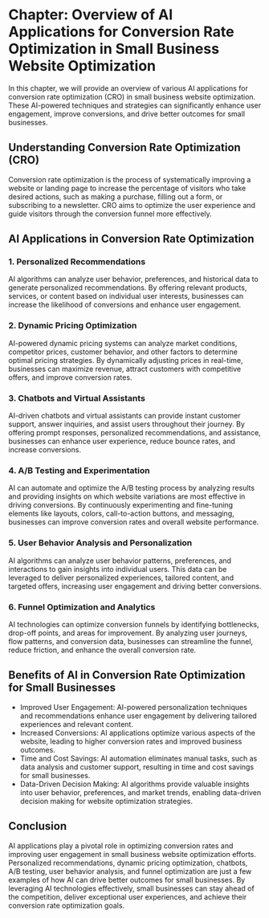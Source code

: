 Chapter: Overview of AI Applications for Conversion Rate Optimization in Small Business Website Optimization
============================================================================================================

In this chapter, we will provide an overview of various AI applications for conversion rate optimization (CRO) in small business website optimization. These AI-powered techniques and strategies can significantly enhance user engagement, improve conversions, and drive better outcomes for small businesses.

Understanding Conversion Rate Optimization (CRO)
------------------------------------------------

Conversion rate optimization is the process of systematically improving a website or landing page to increase the percentage of visitors who take desired actions, such as making a purchase, filling out a form, or subscribing to a newsletter. CRO aims to optimize the user experience and guide visitors through the conversion funnel more effectively.

AI Applications in Conversion Rate Optimization
-----------------------------------------------

### 1. Personalized Recommendations

AI algorithms can analyze user behavior, preferences, and historical data to generate personalized recommendations. By offering relevant products, services, or content based on individual user interests, businesses can increase the likelihood of conversions and enhance user engagement.

### 2. Dynamic Pricing Optimization

AI-powered dynamic pricing systems can analyze market conditions, competitor prices, customer behavior, and other factors to determine optimal pricing strategies. By dynamically adjusting prices in real-time, businesses can maximize revenue, attract customers with competitive offers, and improve conversion rates.

### 3. Chatbots and Virtual Assistants

AI-driven chatbots and virtual assistants can provide instant customer support, answer inquiries, and assist users throughout their journey. By offering prompt responses, personalized recommendations, and assistance, businesses can enhance user experience, reduce bounce rates, and increase conversions.

### 4. A/B Testing and Experimentation

AI can automate and optimize the A/B testing process by analyzing results and providing insights on which website variations are most effective in driving conversions. By continuously experimenting and fine-tuning elements like layouts, colors, call-to-action buttons, and messaging, businesses can improve conversion rates and overall website performance.

### 5. User Behavior Analysis and Personalization

AI algorithms can analyze user behavior patterns, preferences, and interactions to gain insights into individual users. This data can be leveraged to deliver personalized experiences, tailored content, and targeted offers, increasing user engagement and driving better conversions.

### 6. Funnel Optimization and Analytics

AI technologies can optimize conversion funnels by identifying bottlenecks, drop-off points, and areas for improvement. By analyzing user journeys, flow patterns, and conversion data, businesses can streamline the funnel, reduce friction, and enhance the overall conversion rate.

Benefits of AI in Conversion Rate Optimization for Small Businesses
-------------------------------------------------------------------

* Improved User Engagement: AI-powered personalization techniques and recommendations enhance user engagement by delivering tailored experiences and relevant content.
* Increased Conversions: AI applications optimize various aspects of the website, leading to higher conversion rates and improved business outcomes.
* Time and Cost Savings: AI automation eliminates manual tasks, such as data analysis and customer support, resulting in time and cost savings for small businesses.
* Data-Driven Decision Making: AI algorithms provide valuable insights into user behavior, preferences, and market trends, enabling data-driven decision making for website optimization strategies.

Conclusion
----------

AI applications play a pivotal role in optimizing conversion rates and improving user engagement in small business website optimization efforts. Personalized recommendations, dynamic pricing optimization, chatbots, A/B testing, user behavior analysis, and funnel optimization are just a few examples of how AI can drive better outcomes for small businesses. By leveraging AI technologies effectively, small businesses can stay ahead of the competition, deliver exceptional user experiences, and achieve their conversion rate optimization goals.
